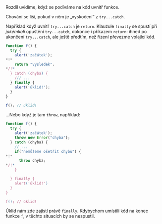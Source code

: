 Rozdíl uvidíme, když se podíváme na kód uvnitř funkce.

Chování se liší, pokud v něm je „vyskočení“ z `try...catch`.

Například když uvnitř `try...catch` je `return`. Klauzule `finally` se spustí při *jakémkoli* opuštění `try...catch`, dokonce i příkazem `return`: ihned po ukončení `try...catch`, ale ještě předtím, než řízení převezme volající kód.

```js run
function f() {
  try {
    alert('začátek');
*!*
    return "výsledek";
*/!*
  } catch (chyba) {
    /// ...
  } finally {
    alert('úklid!');
  }
}

f(); // úklid!
```

...Nebo když je tam `throw`, například:

```js run
function f() {
  try {
    alert('začátek');
    throw new Error("chyba");
  } catch (chyba) {
    // ...
    if("nemůžeme ošetřit chybu") {
*!*
      throw chyba;
*/!*
    }

  } finally {
    alert('úklid!')
  }
}

f(); // úklid!
```

Úklid nám zde zajistí právě `finally`. Kdybychom umístili kód na konec funkce `f`, v těchto situacích by se nespustil.
